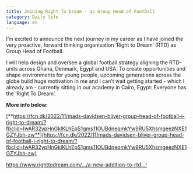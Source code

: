 ```yaml
---
title: Joining Right To Dream - as Group Head of Football
category: Daily life
language: en
---
```

I’m excited to announce the next journey in my career as I have joined the very proactive, forward thinking organisation ‘Right to Dream’ (RTD) as Group Head of Football.

I will help design and oversee a global football strategy aligning the RTD-units across Ghana, Denmark, Egypt and USA. To create opportunities and shape environments for young people, upcoming generations across the globe build huge motivation in me and I can’t wait getting started - which I already am - currently sitting in our academy in Cairo, Egypt: Everyone has the ‘Right To Dream’.

**More info below:**

[**https://fcn.dk/2022/11/mads-davidsen-bliver-group-head-of-football-i-right-to-dream/?fbclid=IwAR32ypHnGklKLhEpS1gms11OUBdneqmkYw9RU5XhsmgeezNXE1GZYJbh-zw**](https://fcn.dk/2022/11/mads-davidsen-bliver-group-head-of-football-i-right-to-dream/?fbclid=IwAR32ypHnGklKLhEpS1gms11OUBdneqmkYw9RU5XhsmgeezNXE1GZYJbh-zw)

<https://www.righttodream.com/.../a-new-addition-to-rtd...!>
